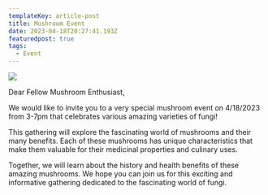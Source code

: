```yaml
---
templateKey: article-post
title: Mushroom Event
date: 2023-04-18T20:27:41.193Z
featuredpost: true
tags:
  - Event
---
```

![](/img/mushroom-event-center.jpg)

Dear Fellow Mushroom Enthusiast,

We would like to invite you to a very special mushroom event on 4/18/2023 from 3-7pm that celebrates various amazing varieties of fungi!

This gathering will explore the fascinating world of mushrooms and their many benefits. Each of these mushrooms has unique characteristics that make them valuable for their medicinal properties and culinary uses.

Together, we will learn about the history and health benefits of these amazing mushrooms. We hope you can join us for this exciting and informative gathering dedicated to the fascinating world of fungi.